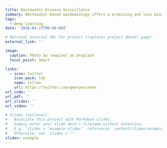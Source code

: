```yaml
---
title: Wastewater Disease Surveillance
summary: Wastewater-based epidemiology offers a promising and less biased alternative to current passive surveillance methods for respiratory viruses, demonstrating correlations with reported cases, positivity rates, and hospitalizations. However, modeling disease dynamics based on wastewater presents challenges due to the potential impact of various factors on the accuracy and reliability of the data. This project addresses knowledge and methodology gaps in using wastewater data to monitor viral respiratory diseases by developing and implementing a comprehensive modeling framework incorporating data filtering methods, spatial-temporal modeling, and optimization techniques.
tags:
  - Deep Learning
date: '2016-04-27T00:00:00Z'

# Optional external URL for project (replaces project detail page).
external_link: ''

image:
  caption: Photo by rawpixel on Unsplash
  focal_point: Smart

links:
  - icon: twitter
    icon_pack: fab
    name: Follow
    url: https://twitter.com/georgecushen
url_code: ''
url_pdf: ''
url_slides: ''
url_video: ''

# Slides (optional).
#   Associate this project with Markdown slides.
#   Simply enter your slide deck's filename without extension.
#   E.g. `slides = "example-slides"` references `content/slides/example-slides.md`.
#   Otherwise, set `slides = ""`.
slides: example
---
```

